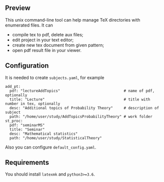 ## Preview

This unix command-line tool can help manage TeX directories
with enumerated files.
It can 
* compile tex to pdf, delete aux files;
* edit project in your text editor;
* create new tex document from given pattern;
* open pdf result file in your viewer.

## Configuration

It is needed to create `subjects.yaml`, for example
```
add_pt:
  pdf: "lectureAddTopics"                             # name of pdf, optionally
  title: "Lecture"                                    # title with number in tex, optionally
  desc: "Additional topics of Probability Theory"     # description of subject
  path: "/home/user/study/AddTopicsProbabilityTheory" # work folder
st_proc:
  pdf: "seminarMS" 
  title: "Seminar"
  desc: "Mathematical statistics"
  path: "/home/user/study/StatisticalTheory"
```
Also you can configure `default_config.yaml`.

## Requirements

You should install `latexmk` and `python3>=3.6`.